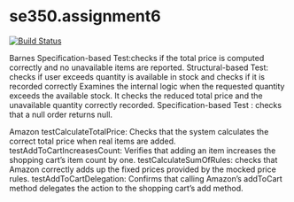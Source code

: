 # se350.assignment6
[![Build Status](https://github.com/kanchanb03/se350.assignment6/actions/workflows/SE333_CI.yml/badge.svg)](https://github.com/<OWNER>/<REPO>/actions/workflows/SE333_CI.yml)


Barnes
Specification-based Test:checks if  the total price is computed correctly and no unavailable items are reported.
Structural-based Test: checks if user exceeds quantity is available in stock and checks if it is recorded correctly Examines the internal logic when the requested quantity exceeds the available stock. It checks the reduced total price and the unavailable quantity correctly recorded.
Specification-based Test : checks that a null order returns null.


Amazon
testCalculateTotalPrice: Checks that the system calculates the correct total price when real items are added.
testAddToCartIncreasesCount: Verifies that adding an item increases the shopping cart’s item count by one.
testCalculateSumOfRules: checks that Amazon correctly adds up the fixed prices provided by the mocked price rules.
testAddToCartDelegation: Confirms that calling Amazon’s addToCart method delegates the action to the shopping cart’s add method.

